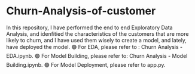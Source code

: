 # Churn-Analysis-of-customer
In this repository, I have performed the end to end Exploratory Data Analysis, and idenfitied the characteristics of the customers that are more likely to churn, and I have used them wisely to create a model, and lately, have deployed the model.
🟢 For EDA, please refer to : Churn Analysis - EDA.ipynb.
🟢 For Model Building, please refer to: Churn Analysis - Model Building.ipynb.
🟢 For Model Deployment, please refer to app.py.
